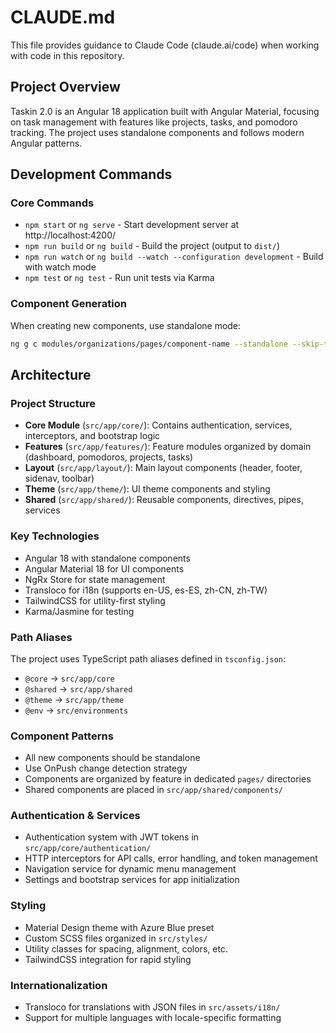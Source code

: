 # CLAUDE.md

This file provides guidance to Claude Code (claude.ai/code) when working with code in this repository.

## Project Overview

Taskin 2.0 is an Angular 18 application built with Angular Material, focusing on task management with features like projects, tasks, and pomodoro tracking. The project uses standalone components and follows modern Angular patterns.

## Development Commands

### Core Commands
- `npm start` or `ng serve` - Start development server at http://localhost:4200/
- `npm run build` or `ng build` - Build the project (output to `dist/`)
- `npm run watch` or `ng build --watch --configuration development` - Build with watch mode
- `npm test` or `ng test` - Run unit tests via Karma

### Component Generation
When creating new components, use standalone mode:
```bash
ng g c modules/organizations/pages/component-name --standalone --skip-tests --inline-style --change-detection OnPush --view-encapsulation None
```

## Architecture

### Project Structure
- **Core Module** (`src/app/core/`): Contains authentication, services, interceptors, and bootstrap logic
- **Features** (`src/app/features/`): Feature modules organized by domain (dashboard, pomodoros, projects, tasks)
- **Layout** (`src/app/layout/`): Main layout components (header, footer, sidenav, toolbar)
- **Theme** (`src/app/theme/`): UI theme components and styling
- **Shared** (`src/app/shared/`): Reusable components, directives, pipes, services

### Key Technologies
- Angular 18 with standalone components
- Angular Material 18 for UI components
- NgRx Store for state management
- Transloco for i18n (supports en-US, es-ES, zh-CN, zh-TW)
- TailwindCSS for utility-first styling
- Karma/Jasmine for testing

### Path Aliases
The project uses TypeScript path aliases defined in `tsconfig.json`:
- `@core` → `src/app/core`
- `@shared` → `src/app/shared`
- `@theme` → `src/app/theme`
- `@env` → `src/environments`

### Component Patterns
- All new components should be standalone
- Use OnPush change detection strategy
- Components are organized by feature in dedicated `pages/` directories
- Shared components are placed in `src/app/shared/components/`

### Authentication & Services
- Authentication system with JWT tokens in `src/app/core/authentication/`
- HTTP interceptors for API calls, error handling, and token management
- Navigation service for dynamic menu management
- Settings and bootstrap services for app initialization

### Styling
- Material Design theme with Azure Blue preset
- Custom SCSS files organized in `src/styles/`
- Utility classes for spacing, alignment, colors, etc.
- TailwindCSS integration for rapid styling

### Internationalization
- Transloco for translations with JSON files in `src/assets/i18n/`
- Support for multiple languages with locale-specific formatting